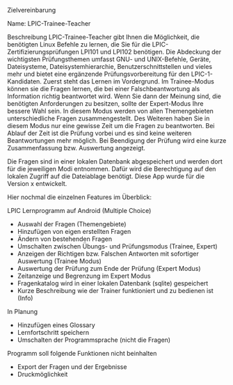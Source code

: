 Zielvereinbarung

Name: LPIC-Trainee-Teacher

Beschreibung
LPIC-Trainee-Teacher gibt Ihnen die Möglichkeit, die benötigten Linux Befehle zu lernen, die Sie für die LPIC-Zertifizierungsprüfungen LPI101 und LPI102 benötigen. Die Abdeckung der wichtigsten Prüfungsthemen umfasst GNU- und UNIX-Befehle, Geräte, Dateisysteme, Dateisystemhierarchie, Benutzerschnittstellen und vieles mehr und bietet eine ergänzende Prüfungsvorbereitung für den LPIC-1-Kandidaten.
Zuerst steht das Lernen im Vordergrund. Im Trainee-Modus können sie die Fragen lernen, die bei einer Falschbeantwortung als Information richtig beantwortet wird. Wenn Sie dann der Meinung sind, die benötigten Anforderungen zu besitzen, sollte der Expert-Modus Ihre bessere Wahl sein. In diesem Modus werden von allen Themengebieten unterschiedliche Fragen zusammengestellt. Des Weiteren haben Sie in diesem Modus nur eine gewisse Zeit um die Fragen zu beantworten. Bei Ablauf der Zeit ist die Prüfung vorbei und es sind keine weiteren Beantwortungen mehr möglich. Bei Beendigung der Prüfung wird eine kurze Zusammenfassung bzw. Auswertung angezeigt.

Die Fragen sind in einer lokalen Datenbank abgespeichert und werden dort für die jeweiligen Modi entnommen. Dafür wird die Berechtigung auf den lokalen Zugriff auf die Dateiablage benötigt. Diese App wurde für die Version x entwickelt.

Hier nochmal die einzelnen Features im Überblick:

LPIC Lernprogramm auf Android (Multiple Choice)
- Auswahl der Fragen (Themengebiete)
- Hinzufügen von eigen erstellten Fragen
- Ändern von bestehenden Fragen
- Umschalten zwischen Übungs- und Prüfungsmodus (Trainee, Expert)
- Anzeigen der Richtigen bzw. Falschen Antworten mit sofortiger Auswertung (Trainee Modus)
- Auswertung der Prüfung zum Ende der Prüfung (Expert Modus)
- Zeitanzeige und Begrenzung im Expert Modus
- Fragenkatalog wird in einer lokalen Datenbank (sqlite) gespeichert
- Kurze Beschreibung wie der Trainer funktioniert und zu bedienen ist (Info)

In Planung
- Hinzufügen eines Glossary
- Lernfortschritt speichern
- Umschalten der Programmsprache (nicht die Fragen)

Programm soll folgende Funktionen nicht beinhalten
- Export der Fragen und der Ergebnisse
- Druckmöglichkeit